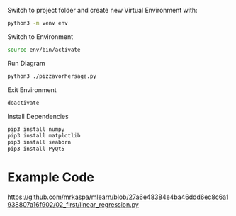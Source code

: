Switch to project folder and create new Virtual Environment with:

```sh
python3 -m venv env
```

Switch to Environment

```sh
source env/bin/activate
```

Run Diagram

```sh
python3 ./pizzavorhersage.py
```

Exit Environment

```sh
deactivate
```

Install Dependencies

```sh
pip3 install numpy
pip3 install matplotlib
pip3 install seaborn
pip3 install PyQt5
```

# Example Code

https://github.com/mrkaspa/mlearn/blob/27a6e48384e4ba46ddd6ec8c6a1938807a16f902/02_first/linear_regression.py
